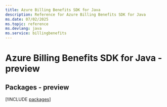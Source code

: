 ```yaml
---
title: Azure Billing Benefits SDK for Java
description: Reference for Azure Billing Benefits SDK for Java
ms.date: 07/02/2025
ms.topic: reference
ms.devlang: java
ms.service: billingbenefits
---
```

# Azure Billing Benefits SDK for Java - preview
## Packages - preview
[!INCLUDE [packages](billing-benefits-index.md)]